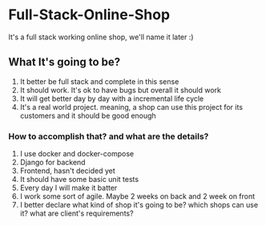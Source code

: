# Full-Stack-Online-Shop

It's a full stack working online shop, we'll name it later :)

## What It's going to be?

1. It better be full stack and complete in this sense
2. It should work. It's ok to have bugs but overall it should work
3. It will get better day by day with a incremental life cycle
4. It's a real world project. meaning, a shop can use this project for its customers and it should be good enough

### How to accomplish that? and what are the details?

1. I use docker and docker-compose
2. Django for backend
3. Frontend, hasn't decided yet
4. It should have some basic unit tests
5. Every day I will make it batter
6. I work some sort of agile. Maybe 2 weeks on back and 2 week on front
7. I better declare what kind of shop it's going to be? which shops can use it? what are client's requirements?
